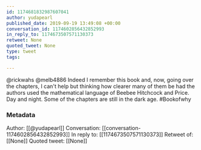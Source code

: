 ```yaml
---
id: 1174681832987607041
author: yudapearl
published_date: 2019-09-19 13:49:08 +00:00
conversation_id: 1174602856432852993
in_reply_to: 1174673507571130373
retweet: None
quoted_tweet: None
type: tweet
tags:

---
```


@rickwahs @melb4886 Indeed I remember this book and, now, going over the chapters, I can't help but thinking how clearer many of them be had the authors used the mathematical language of Beebee Hitchcock and Price.  Day and night. Some of the chapters are still in the dark age. #Bookofwhy

### Metadata

Author: [[@yudapearl]]
Conversation: [[conversation-1174602856432852993]]
In reply to: [[1174673507571130373]]
Retweet of: [[None]]
Quoted tweet: [[None]]
